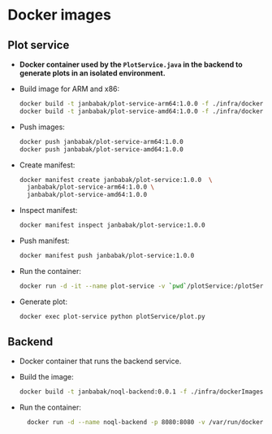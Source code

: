 # Docker images

## Plot service

- **Docker container used by the `PlotService.java` in the backend to generate plots in an isolated environment.**


- Build image for ARM and x86:
  ```bash
  docker build -t janbabak/plot-service-arm64:1.0.0 -f ./infra/dockerImages/plotService.Dockerfile --platform linux/arm64 .
  docker build -t janbabak/plot-service-amd64:1.0.0 -f ./infra/dockerImages/plotService.Dockerfile --platform linux/amd64 .
  ```

- Push images:
  ```bash
  docker push janbabak/plot-service-arm64:1.0.0
  docker push janbabak/plot-service-amd64:1.0.0
  ```

- Create manifest:
  ```bash
  docker manifest create janbabak/plot-service:1.0.0  \
    janbabak/plot-service-arm64:1.0.0 \
    janbabak/plot-service-amd64:1.0.0
  ```

- Inspect manifest:
  ```bash
  docker manifest inspect janbabak/plot-service:1.0.0
  ```

- Push manifest:
  ```bash
  docker manifest push janbabak/plot-service:1.0.0
  ```

- Run the container:
  ```bash
  docker run -d -it --name plot-service -v `pwd`/plotService:/plotService janbabak/plot-service:1.0.0
  ```
- Generate plot:
  ```bash
  docker exec plot-service python plotService/plot.py
  ```

## Backend

- Docker container that runs the backend service.
- Build the image:
  ```bash
  docker build -t janbabak/noql-backend:0.0.1 -f ./infra/dockerImages/backend.Dockerfile .
  ```

- Run the container:
  ```bash
    docker run -d --name noql-backend -p 8080:8080 -v /var/run/docker.sock:/var/run/docker.sock janbabak/noql-backend:0.0.1
    ```